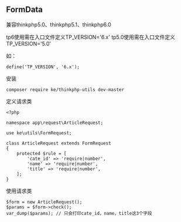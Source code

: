 ## FormData

兼容thinkphp5.0、thinkphp5.1、thinkphp6.0

tp6使用需在入口文件定义TP_VERSION='6.x'
tp5.0使用需在入口文件定义TP_VERSION='5.0'

如：
```
define('TP_VERSION', '6.x');
```

安装
```
composer require ke/thinkphp-utils dev-master
```

定义请求类
```
<?php

namespace app\request\ArticleRequest;

use ke\utils\FormRequest;

class ArticleRequest extends FormRequest
{
    protected $rule = [
        'cate_id' => 'require|number',
        'name' => 'require|number',
        'title' => 'require|number',
    ];
}
```

使用请求类
```
$form = new ArticleRequest();
$params = $form->check();
var_dump($params); // 只会打印cate_id，name，title这3个字段
```
